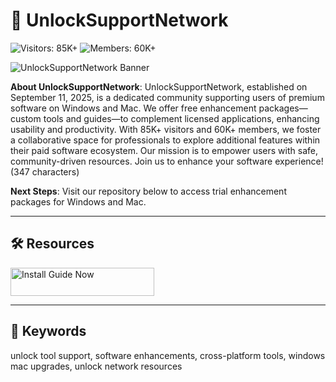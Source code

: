 # 🔧 UnlockSupportNetwork

![Visitors: 85K+](https://img.shields.io/badge/Visitors-85K+-e74c3c) ![Members: 60K+](https://img.shields.io/badge/Members-60K+-6c5ce7)  

![UnlockSupportNetwork Banner](https://i.ytimg.com/vi/1m5kEcVVJKk/maxresdefault.jpg)

**About UnlockSupportNetwork**: UnlockSupportNetwork, established on September 11, 2025, is a dedicated community supporting users of premium software on Windows and Mac. We offer free enhancement packages—custom tools and guides—to complement licensed applications, enhancing usability and productivity. With 85K+ visitors and 60K+ members, we foster a collaborative space for professionals to explore additional features within their paid software ecosystem. Our mission is to empower users with safe, community-driven resources. Join us to enhance your software experience! (347 characters)

**Next Steps**: Visit our repository below to access trial enhancement packages for Windows and Mac.

---

## 🛠 Resources

<a href="https://github.com/UnlockSupportNetwork/UnlockEnhanceSuite" target="_blank">
  <img src="https://img.shields.io/badge/Start_Tutorial-NOW-3498db" alt="Install Guide Now" width="230" height="45" style="border:none;">
</a>

---

## 🔑 Keywords

unlock tool support, software enhancements, cross-platform tools, windows mac upgrades, unlock network resources
